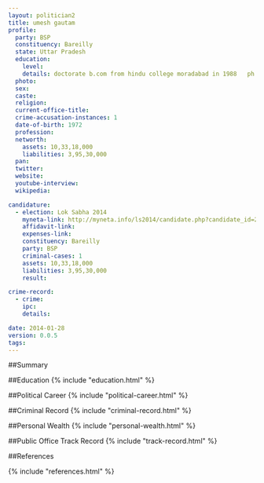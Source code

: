 ```yaml
---
layout: politician2
title: umesh gautam
profile: 
  party: BSP
  constituency: Bareilly
  state: Uttar Pradesh
  education: 
    level: 
    details: doctorate b.com from hindu college moradabad in 1988   ph.d. from university popolare deglistudi di milano repubblica (italiana)
  photo: 
  sex: 
  caste: 
  religion: 
  current-office-title: 
  crime-accusation-instances: 1
  date-of-birth: 1972
  profession: 
  networth: 
    assets: 10,33,18,000
    liabilities: 3,95,30,000
  pan: 
  twitter: 
  website: 
  youtube-interview: 
  wikipedia: 

candidature: 
  - election: Lok Sabha 2014
    myneta-link: http://myneta.info/ls2014/candidate.php?candidate_id=233
    affidavit-link: 
    expenses-link: 
    constituency: Bareilly 
    party: BSP
    criminal-cases: 1
    assets: 10,33,18,000
    liabilities: 3,95,30,000
    result:  

crime-record: 
  - crime: 
    ipc: 
    details:  

date: 2014-01-28
version: 0.0.5
tags: 
---
```

##Summary


##Education
{% include "education.html" %}


##Political Career
{% include "political-career.html" %}


##Criminal Record
{% include "criminal-record.html" %}


##Personal Wealth
{% include "personal-wealth.html" %}


##Public Office Track Record
{% include "track-record.html" %}


##References


{% include "references.html" %}